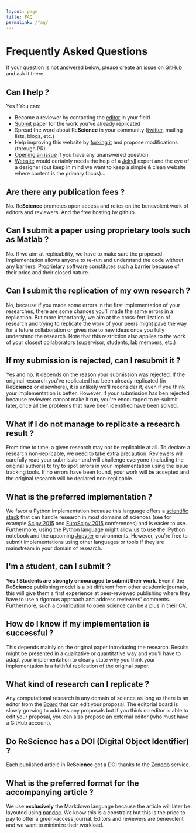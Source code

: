 ```yaml
---
layout: page
title: FAQ
permalink: /faq/
---
```


# Frequently Asked Questions

If your question is not answered below, please
[create an issue](https://github.com/ReScience/ReScience/issues) on GitHub and
ask it there.

## Can I help ?

Yes ! You can:

 * Become a reviewer by contacting the [editor](../board) in your field
 * [Submit](../write) paper for the work you've already replicated
 * Spread the word about Re**Science** in your community
   ([twitter](http://twitter.com/ReScienceEds), mailing lists, blogs, etc.)
 * Help improving this website by
   [forking it](https://github.com/ReScience/rescience.github.io/fork) and
   propose modifications (through PR)
 * [Opening an issue](https://github.com/ReScience/ReScience/issues) if you
   have any unanswered question.
 * [Website](https://github.com/ReScience/rescience.github.io) would certainly
   needs the help of a [Jekyll](http://jekyllrb.com) expert and the eye of a
   designer (but keep in mind we want to keep a simple & clean website where
   content is the primary focus)...

## Are there any publication fees ?

No. Re**Science** promotes open access and relies on the benevolent work of
editors and reviewers. And the free hosting by github.


## Can I submit a paper using proprietary tools such as Matlab ?

No. If we aim at replicability, we have to make sure the proposed
implementation allows anyone to re-run and understand the code without any
barriers. Proprietary software constitutes such a barrier because of their
price and their closed nature.


## Can I submit the replication of my own research ?

No, because if you made some errors in the first implementation of your
researches, there are some chances you'll made the same errors in a
replication. But more importantly, we aim at the cross-fertilization of
research and trying to replicate the work of your peers might pave the way for
a future collaboration or gives rise to new ideas once you fully understand the
research. Note that this restriction also applies to the work of your closest
collaborators (supervisor, students, lab members, etc.)


## If my submission is rejected, can I resubmit it ?

Yes and no. It depends on the reason your submission was rejected. If the
original research you've replicated has been already replicated (in
Re**Science** or elsewhere), it is unlikely we'll reconsider it, even if you
think your implementation is better. However, if your submission has ben
rejected because reviewers cannot make it run, you're encouraged to re-submit
later, once all the problems that have been identified have been solved.


## What if I do not manage to replicate a research result ?

From time to time, a given research may not be replicable at all. To declare a
research non-replicable, we need to take extra precaution. Reviewers will
carefully read your submission and will challenge everyone (including the
original authors) to try to spot errors in your implementation using the issue
tracking tools. If no errors have been found, your work will be accepted and
the original research will be declared non-replicable.


## What is the preferred implementation ?

We favor a Python implementation because this language offers a
[scientific stack](http://www.scipy.org) that can handle research in most
domains of sciences (see for example [Scipy 2015](http://scipy2015.scipy.org)
and [EuroScipy 2015](https://www.euroscipy.org/2015/) conferences) and is
easier to use.  Furthermore, using the Python language might allow us to use
the [IPython](http://ipython.org) notebook and the upcoming
[Jupyter](https://jupyter.org) environments. However, you're free to submit
implementations using other languages or tools if they are mainstream in your
domain of research.

## I'm a student, can I submit ?

**Yes ! Students are strongly encouraged to submit their work**. Even if the
Re**Science** publishing model is a bit different from other academic journals,
this will give them a first experience at peer-reviewed publishing where they
have to use a rigorous approach and address reviewers' comments. Furthermore,
such a contribution to open science can be a plus in their CV.


## How do I know if my implementation is successful ?

This depends mainly on the original paper introducing the research. Results
might be presented in a qualitative or quantitative way and you'll have to
adapt your implementation to clearly state why you think your implementation is
a faithful replication of the original paper.


## What kind of research can I replicate ?

Any computational research in any domain of science as long as there is an
editor from the [Board](../Board) that can edit your proposal. The editorial
board is slowly growing to address any proposals but if you think no editor is
able to edit your proposal, you can also propose an external editor (who must
have a GitHub account).


## Do ReScience has a DOI (Digital Object Identifier) ?

Each published article in Re**Science** get a DOI thanks to the
[Zenodo](https://zenodo.org/about) service.


## What is the preferred format for the accompanying article ?

We use **exclusively** the Markdown language because the article will later be
layouted using [pandoc](http://johnmacfarlane.net/pandoc/). We know this is a
constraint but this is the price to pay to offer a green-access journal.
Editors and reviewers are benevolent and we want to minimize their workload.
